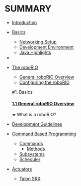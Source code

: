# SUMMARY

* [Introduction](README.md)
* [Basics](basics/index.md)
  * [Networking Setup](./networking.md)
  * [Development Environment](./dev_environment.md)
  * [Java Highlights](./java_basics.md)
*
* [The roboRIO](roboRIO/README.md)
   * [General roboRIO Overview](roboRIO/general_roborio_overview.md)
   * [Configuring the roboRIO](roboRIO/configuring_the_roborio.md)

   #1. Basics
   #### [1.1 General roboRIO Overview](./general_roborio_overview.md)

   ➠ What is a roboRIO?


* [Development Guidelines](dev_guide/index.md)
* [Command Based Programming](commands_subsystems/index.md)
    * [Commands](commands_subsystems/commands/index.md)
        * [Methods](commands_subsystems/commands/methods.md)
    * [Subsystems](commands_subsystems/subsystems/index.md)
    * [Scheduler](commands_subsystems/scheduler/index.md)
* [Actuators](actuators/introduction.md)
    * [Talon SRX](actuators/talon/introduction.md)
